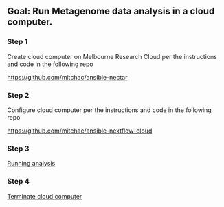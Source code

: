 ## Goal: Run Metagenome data analysis in a cloud computer. 

### Step 1

Create cloud computer on Melbourne Research Cloud per the instructions and code in the following repo

https://github.com/mitchac/ansible-nectar

### Step 2

Configure cloud computer per the instructions and code in the following repo

https://github.com/mitchac/ansible-nextflow-cloud

### Step 3

[Running analysis](Running-analysis.md)

### Step 4

[Terminate cloud computer](Terminate-cloud-computer.md)
